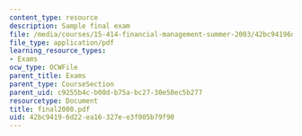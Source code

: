 ```yaml
---
content_type: resource
description: Sample final exam
file: /media/courses/15-414-financial-management-summer-2003/42bc94196d22ea16327ee3f005b79f90_final2000.pdf
file_type: application/pdf
learning_resource_types:
- Exams
ocw_type: OCWFile
parent_title: Exams
parent_type: CourseSection
parent_uid: c9255b4c-b00d-b75a-bc27-30e50ec5b277
resourcetype: Document
title: final2000.pdf
uid: 42bc9419-6d22-ea16-327e-e3f005b79f90
---
```

